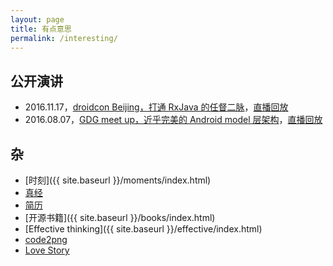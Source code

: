 ```yaml
---
layout: page
title: 有点意思
permalink: /interesting/
---
```


## 公开演讲

  * 2016.11.17，[droidcon Beijing，打通 RxJava 的任督二脉](https://piasy.github.io/talks/RxJava-DroidCon-Beijing-Piasy/)，[直播回放](/RxJava-droidcon-playback/index.html)
  * 2016.08.07，[GDG meet up，近乎完美的 Android model 层架构](https://piasy.github.io/talks/Perfect-Android-Model-Layer-GDG-Meetup-Piasy/)，[直播回放](/GDG-meetup-playback/index.html)

## 杂

  * [时刻]({{ site.baseurl }}/moments/index.html)
  * [真经](https://piasy.gitbooks.io/journey/content/)
  * [简历](https://piasy.github.io/resume)
  * [开源书籍]({{ site.baseurl }}/books/index.html)
  * [Effective thinking]({{ site.baseurl }}/effective/index.html)
  * [code2png](https://piasy.github.io/code2png)
  * [Love Story](https://piasy.github.io/LoveStory)
